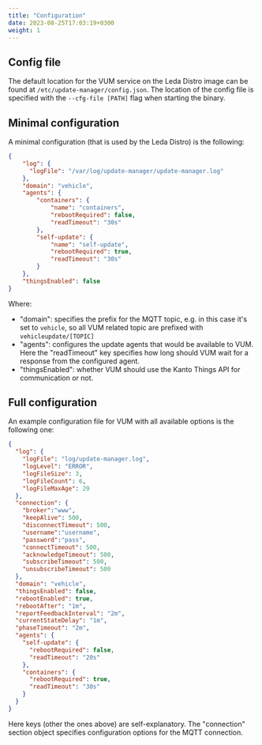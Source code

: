 ```yaml
---
title: "Configuration"
date: 2023-08-25T17:03:19+0300
weight: 1
---
```


## Config file

The default location for the VUM service on the Leda Distro image can be found at `/etc/update-manager/config.json`.
The location of the config file is specified with the `--cfg-file [PATH]` flag when starting the binary.

## Minimal configuration

A minimal configuration (that is used by the Leda Distro) is the following:

```json
{
    "log": {
      "logFile": "/var/log/update-manager/update-manager.log"
    },
    "domain": "vehicle",
    "agents": {
        "containers": {
            "name": "containers",
            "rebootRequired": false,
            "readTimeout": "30s"
        },
        "self-update": {
            "name": "self-update",
            "rebootRequired": true,
            "readTimeout": "30s"
        }
    },
    "thingsEnabled": false
}
```

Where:

- "domain": specifies the prefix for the MQTT topic, e.g. in this case it's set to `vehicle`, so all VUM related topic are prefixed with `vehicleupdate/[TOPIC]`
- "agents": configures the update agents that would be available to VUM. Here the "readTimeout" key specifies how long should VUM wait for a response from the configured agent. 
- "thingsEnabled": whether VUM should use the Kanto Things API for communication or not.

## Full configuration

An example configuration file for VUM with all available options is the following one:

```json
{
  "log": {
    "logFile": "log/update-manager.log",
    "logLevel": "ERROR",
    "logFileSize": 3,
    "logFileCount": 6,
    "logFileMaxAge": 29
  },
  "connection": {
    "broker":"www",
    "keepAlive": 500,
    "disconnectTimeout": 500,
    "username":"username",
    "password":"pass",
    "connectTimeout": 500,
    "acknowledgeTimeout": 500,
    "subscribeTimeout": 500,
    "unsubscribeTimeout": 500
  },
  "domain": "vehicle",
  "thingsEnabled": false,
  "rebootEnabled": true,
  "rebootAfter": "1m",
  "reportFeedbackInterval": "2m",
  "currentStateDelay": "1m",
  "phaseTimeout": "2m",
  "agents": {
    "self-update": {
      "rebootRequired": false,
      "readTimeout": "20s"
    },
    "containers": {
      "rebootRequired": true,
      "readTimeout": "30s"
    }
  }
}
```

Here keys (other the ones above) are self-explanatory. The "connection" section object specifies configuration options for the MQTT connection.


